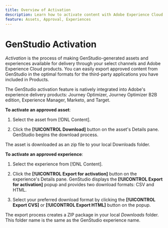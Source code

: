 ```yaml
---
title: Overview of Activation
description: Learn how to activate content with Adobe Experience Cloud and third-party applications.
feature: Assets, Approval, Experiences
---
```


# GenStudio Activation

_Activation_ is the process of making GenStudio-generated assets and experiences available for delivery through your select channels and Adobe Experience Cloud products. You can easily export approved content from GenStudio in the optimal formats for the third-party applications you have included in Products.

The GenStudio activation feature is natively integrated into Adobe's experience delivery products: Journey Optimizer, Journey Optimizer B2B edition, Experience Manager, Marketo, and Target.

**To activate an approved asset**:

1. Select the asset from [!DNL Content].

1. Click the **[!UICONTROL Download]** button on the asset's Details pane. GenStudio begins the download process. 

The asset is downloaded as an zip file to your local Downloads folder.

**To activate an approved experience**:

1. Select the experience from [!DNL Content]. 

1. Click the **[!UICONTROL Export for activation]** button on the experience's Details pane. GenStudio displays the **[!UICONTROL Export for activation]** popup and provides two download formats: CSV and HTML.

1. Select your preferred download format by clicking the **[!UICONTROL Export CVS]** or **[!UICONTROL Export HTML]** button on the popup.

The export process creates a ZIP package in your local _Downloads_ folder. This folder name is the same as the GenStudio experience name.
